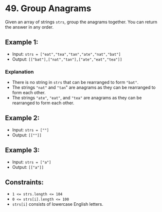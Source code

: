 # 49. Group Anagrams
Given an array of strings `strs`, group the 
anagrams together. You can return the answer in any order.

## Example 1:

- Input: `strs = ["eat","tea","tan","ate","nat","bat"]`
- Output: `[["bat"],["nat","tan"],["ate","eat","tea"]]`

### Explanation

- There is no string in `strs` that can be rearranged to form `"bat"`.
- The strings `"nat"` and `"tan`" are anagrams as they can be rearranged to form each other.
- The strings `"ate"`, `"eat"`, and `"tea"` are anagrams as they can be rearranged to form each other.

## Example 2:
- Input: `strs = [""]`
- Output: `[[""]]`

## Example 3:

- Input: `strs = ["a"]`
- Output: `[["a"]]`

## Constraints:

- `1 <= strs.length <= 104`
- `0 <= strs[i].length <= 100`
- `strs[i]` consists of lowercase English letters.